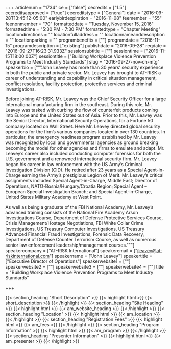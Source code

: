+++
articlenum = "1734"
ce = ["false"]
cecredits = ["1.5"]
cecreditsapproved = ["true"]
cecreditstype = ["General"]
date = "2016-09-28T13:45:12-05:00"
earlybirdexpiration = "2016-11-08"
feemember = "55"
feenonmember = "70"
formatteddate = "Tuesday, November 15, 2016"
formattedtime = "5:30 PM - 7:30 PM"
formattedtype = "Chapter Meeting"
locationdirections = ""
locationfulladdress = ""
locationnameanddescription = ""
locationparking = ""
programbenefits = [""]
programdate = "2016-11-15"
programdescription = ["existing"]
publishdate = "2016-09-28"
reqdate = "2016-09-27T16:23:31.933Z"
sessionsubtitle = [""]
sessiontime = ["2016-11-15T18:00:00Z"]
sessiontitle = ["Building Workplace Violence Prevention Programs to Meet Industry Standards"]
slug = "2016-09-27-nov-ch-mtg"
speakerbio = ["""John Leavey has more than 30 years’ security experience in both the public and private sector. Mr. Leavey has brought to AT-RISK a career of understanding and capability in critical situation management, conflict resolution, facility protection, protective services and criminal investigations.

Before joining AT-RISK, Mr. Leavey was the Chief Security Officer for a large international manufacturing firm in the southeast. During this role, Mr. Leavey was tasked with curbing the flow of counterfeit products coming into Europe and the United States out of Asia. Prior to this, Mr. Leavey was the Senior Director, International Security Operations, for a Fortune 50 company located on Wall Street. Here Mr. Leavey directed global security operations for the firm’s various companies located in over 130 countries. In particular, the emergency readiness program established by Mr. Leavey was recognized by local and governmental agencies as ground breaking becoming the model for other agencies and firms to emulate and adapt. Mr. Leavey’s career also included conducting computer forensics for both the U.S. government and a renowned international security firm. Mr. Leavey began his career in law enforcement with the US Army’s Criminal Investigation Division (CID). He retired after 23 years as a Special Agent-in-Charge earning the Army’s prestigious Legion of Merit. Mr. Leavey’s critical assignments included Special Agent-in-Charge, Middle East; Director of Operations, NATO-Bosnia/Hungary/Croatia Region; Special Agent – European Special Investigation Branch; and Special Agent-in-Charge, United States Military Academy at West Point.

As well as being a graduate of the FBI National Academy, Mr. Leavey’s advanced training consists of the National Fire Academy Arson Investigations Course, Department of Defense Protective Services Course, Crisis Management/Hostage Negotiations, FBI White Collar Crime Investigations, US Treasury Computer Investigations, US Treasury Advanced Financial Fraud Investigations, Forensic Data Recovery, Department of Defense Counter Terrorism Course, as well as numerous senior law enforcement leadership/management courses."""]
speakercompany = ["AT-RISK International"]
speakeremail = ["jleavey@at-riskinternational.com"]
speakername = ["John Leavey"]
speakertitle = ["Executive Director of Operations"]
speakerwebsite1 = [""]
speakerwebsite2 = [""]
speakerwebsite3 = [""]
speakerwebsite4 = [""]
title = "Building Workplace Violence Prevention Programs to Meet Industry Standards"

+++

{{< section_heading "Short Description" >}}
{{< highlight html >}}
  {{< short_description >}}
{{< /highlight >}}
{{< section_heading "Site Heading" >}}
{{< highlight html >}}
  {{< am_website_heading >}}
{{< /highlight >}}
{{< section_heading "Location" >}}
{{< highlight html >}}
  {{< am_location >}}
{{< /highlight >}}
{{< section_heading "Registration Fees" >}}
{{< highlight html >}}
  {{< am_fees >}}
{{< /highlight >}}
{{< section_heading "Program Information" >}}
{{< highlight html >}}
  {{< am_program >}}
{{< /highlight >}}
{{< section_heading "Presenter Information" >}}
{{< highlight html >}}
  {{< am_presenter >}}
{{< /highlight >}}